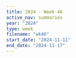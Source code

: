```yaml
---
title: 2024 - Week 46
active_nav: summaries
year: "2024"
type: week
filename: "wk46"
start_date: "2024-11-11"
end_date: "2024-11-17"
---
```

